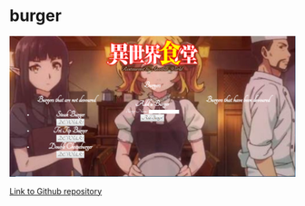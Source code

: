 # burger

![New Screenshot](public\assets\media\burger-website.png "burger website screenshot")

[Link to Github repository](https://github.com/DarrylJLTolentino/burger)
